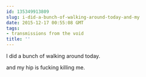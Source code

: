 ```yaml
---
id: 135349913809
slug: i-did-a-bunch-of-walking-around-today-and-my
date: 2015-12-17 00:55:08 GMT
tags:
- transmissions from the void
title: ''
---
```

I did a bunch of walking around today. 

and my hip is fucking killing me.